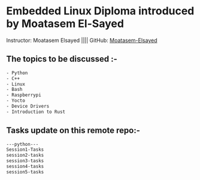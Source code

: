 # Embedded Linux Diploma introduced by Moatasem El-Sayed 
Instructor: Moatasem Elsayed |||| GitHub: [Moatasem-Elsayed](https://github.com/Moatasem-Elsayed)
## The topics to be discussed :-
```bash
- Python
- C++
- Linux
- Bash
- Raspberrypi
- Yocto
- Device Drivers
- Introduction to Rust
```
##
## Tasks update on this remote repo:-
```bash
---python---
Session1-Tasks
session2-tasks
session3-tasks
session4-tasks
session5-tasks
```
